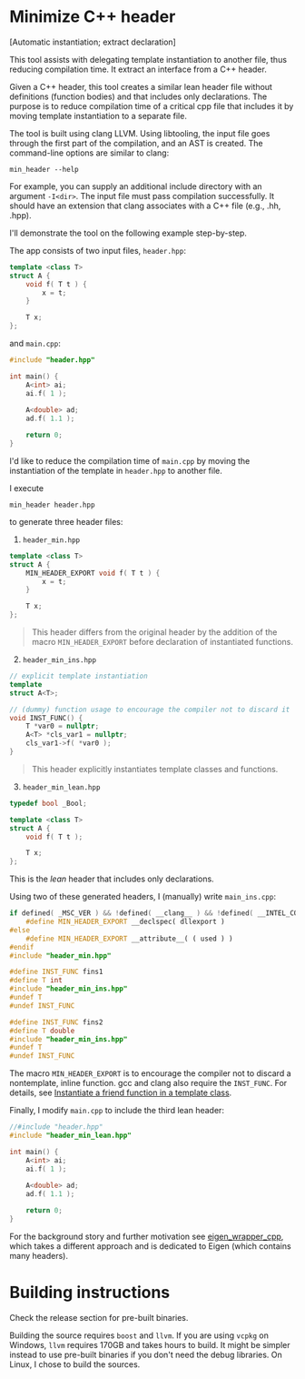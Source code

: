
# Minimize C++ header
[Automatic instantiation; extract declaration]

This tool assists with delegating template instantiation to another file, thus reducing compilation time. It extract an interface from a C++ header.

Given a C++ header, this tool creates a similar lean header file without definitions (function bodies) and that includes only declarations.
The purpose is to reduce compilation time of a critical cpp file that includes it by moving template instantiation to a separate file.

The tool is built using clang LLVM. Using libtooling, the input file goes through the first part of the compilation, and an AST is created.
The command-line options are similar to clang:

`min_header --help`

For example, you can supply an additional include directory with an argument `-I<dir>`.
The input file must pass compilation successfully.
It should have an extension that clang associates with a C++ file (e.g., .hh, .hpp).

I'll demonstrate the tool on the following example step-by-step.

The app consists of two input files, `header.hpp`:

```cpp
template <class T>
struct A {
    void f( T t ) {
        x = t;
    }

    T x;
};
```

and `main.cpp`:

```cpp
#include "header.hpp"

int main() {
    A<int> ai;
    ai.f( 1 );
    
    A<double> ad;
    ad.f( 1.1 );

    return 0;
}
```

I'd like to reduce the compilation time of `main.cpp` by moving the instantiation of the template in `header.hpp` to another file.

I execute

`min_header header.hpp` 

to generate three header files:

1. `header_min.hpp`

```cpp
template <class T>
struct A {
    MIN_HEADER_EXPORT void f( T t ) {
        x = t;
    }

    T x;
};
```

> This header differs from the original header by the addition of the macro `MIN_HEADER_EXPORT` before declaration of instantiated functions.

2. `header_min_ins.hpp`

```cpp
// explicit template instantiation
template
struct A<T>;

// (dummy) function usage to encourage the compiler not to discard it
void INST_FUNC() {
    T *var0 = nullptr;
    A<T> *cls_var1 = nullptr;
    cls_var1->f( *var0 );
}
```

> This header explicitly instantiates template classes and functions.

3. `header_min_lean.hpp`

```cpp
typedef bool _Bool;

template <class T>
struct A {
    void f( T t );

    T x;
};
```

This is the _lean_ header that includes only declarations.

Using two of these generated headers, I (manually) write `main_ins.cpp`:

```cpp
if defined( _MSC_VER ) && !defined( __clang__ ) && !defined( __INTEL_COMPILER )
    #define MIN_HEADER_EXPORT __declspec( dllexport )
#else
    #define MIN_HEADER_EXPORT __attribute__( ( used ) )
#endif
#include "header_min.hpp"

#define INST_FUNC fins1
#define T int
#include "header_min_ins.hpp"
#undef T
#undef INST_FUNC

#define INST_FUNC fins2
#define T double
#include "header_min_ins.hpp"
#undef T
#undef INST_FUNC
```

The macro `MIN_HEADER_EXPORT` is to encourage the compiler not to discard a nontemplate, inline function. gcc and clang also require the `INST_FUNC`. For details, see [Instantiate a friend function in a template class](https://drive.google.com/file/d/1QLsl97Nbcp5-18BldxfQlAQ2m1xkzv94/view?pli=1).

Finally, I modify `main.cpp` to include the third lean header:

```cpp
//#include "header.hpp"
#include "header_min_lean.hpp"

int main() {
    A<int> ai;
    ai.f( 1 );
    
    A<double> ad;
    ad.f( 1.1 );

    return 0;
}
```

For the background story and further motivation see [eigen_wrapper_cpp](https://github.com/zoharl3/eigen_wrapper_cpp), which takes a different approach and is dedicated to Eigen (which contains many headers).


# Building instructions

Check the release section for pre-built binaries.

Building the source requires `boost` and `llvm`.
If you are using `vcpkg` on Windows, `llvm` requires 170GB and takes hours to build. It might be simpler instead to use pre-built binaries if you don't need the debug libraries.
On Linux, I chose to build the sources.



